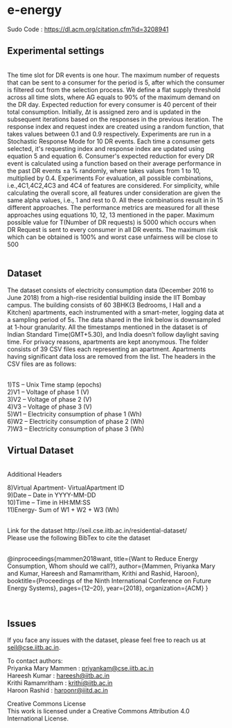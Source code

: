 # e-energy
Sudo Code : 
https://dl.acm.org/citation.cfm?id=3208941

## Experimental settings
<br />
The time slot for DR events is one hour. The maximum number of requests that can be sent to a consumer for the period is 5, after which the consumer is filtered out from the selection process. We define a flat supply threshold across all time slots, where AG equals to 90% of the maximum demand on the DR day. Expected reduction for every consumer is 40 percent of their total consumption. Initially, ∆t is assigned zero and is updated in the subsequent iterations based on the responses in the previous iteration. The response index and request index are created using a random function, that takes values between 0.1 and 0.9 respectively. Experiments are run in a Stochastic Response Mode for 10 DR events. 
Each time a consumer gets selected, it's requesting index and response index are updated using equation 5 and equation 6. Consumer's expected reduction for every DR event is calculated using a function based on their average performance in the past DR events ±a % randomly, where takes values from 1 to 10, multiplied by 0.4.
Experiments For evaluation, all possible combinations, i.e.,4C1,4C2,4C3 and 4C4 of features are considered. For simplicity, while calculating the overall score, all features under consideration are given the same alpha values, i.e., 1 and rest to 0. All these combinations result in in 15 different approaches. The performance metrics  are measured for all these approaches using equations 10, 12, 13 mentioned in the paper. Maximum possible value for T(Number of DR requests) is 5000 which occurs when DR Request is sent to every consumer in all DR events. The maximum risk which can be obtained is 100% and worst case unfairness will be close to 500
<br />
<br />


## Dataset
The dataset consists of electricity consumption data (December 2016 to June 2018) from a high-rise residential building inside the IIT Bombay campus. The building consists of 60 3BHK(3 Bedrooms, I Hall and a Kitchen) apartments, each instrumented with a smart-meter, logging data at a sampling period of 5s. The data shared in the link below is downsampled at 1-hour granularity. All the timestamps mentioned in the dataset is of Indian Standard Time(GMT+5.30), and India doesn’t follow daylight saving time. For privacy reasons, apartments are kept anonymous. The folder consists of 39 CSV files each representing an apartment. Apartments having significant data loss are removed from the list. The headers in the CSV files are as follows:
<br />
<br />

1)TS – Unix Time stamp (epochs)<br />
2)V1 – Voltage of phase 1 (V)<br />
3)V2 – Voltage of phase 2  (V)<br />
4)V3 – Voltage of phase 3  (V)<br />
5)W1 – Electricity consumption of phase 1 (Wh)<br />
6)W2 – Electricity consumption of phase 2 (Wh)<br />
7)W3 – Electricity consumption of phase 3 (Wh)<br />


## Virtual Dataset
<br />
Additional Headers<br />

8)Virtual Apartment- VirtualApartment ID<br />
9)Date – Date in YYYY-MM-DD<br />
10)Time – Time in HH:MM:SS<br />
11)Energy- Sum of W1 + W2 + W3 (Wh)<br />

<br />
Link for the dataset http://seil.cse.iitb.ac.in/residential-dataset/
<br />
Please use the following BibTex to cite the dataset<br />
<br />

@inproceedings{mammen2018want,
title={Want to Reduce Energy Consumption, Whom should we call?},
author={Mammen, Priyanka Mary and Kumar, Hareesh and Ramamritham, Krithi and Rashid, Haroon},
booktitle={Proceedings of the Ninth International Conference on Future Energy Systems},
pages={12–20},
year={2018},
organization={ACM}
}

<br/>
 
## Issues
If you face any issues with the dataset, please feel free to reach us at seil@cse.iitb.ac.in.
<br />

To contact authors:<br />
Priyanka Mary Mammen : priyankam@cse.iitb.ac.in<br />
Hareesh Kumar : hareesh@iitb.ac.in<br />
Krithi Ramamritham : krithi@iitb.ac.in<br />
Haroon Rashid : haroonr@iiitd.ac.in<br />

Creative Commons License<br />
This work is licensed under a Creative Commons Attribution 4.0 International License.<br />
